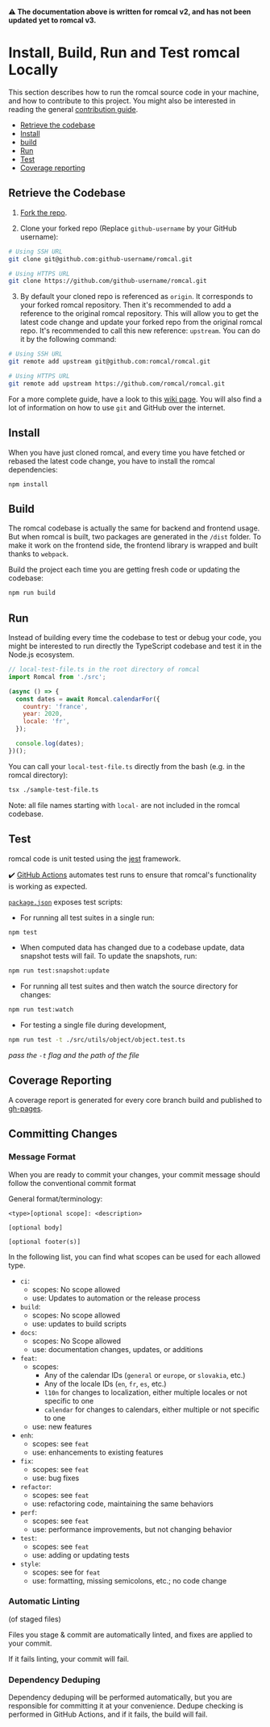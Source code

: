 **:warning: The documentation above is written for romcal v2, and has not been updated yet to romcal v3.**

# Install, Build, Run and Test romcal Locally

This section describes how to run the romcal source code in your machine, and how to contribute to this project.
You might also be interested in reading the general [contribution guide](../CONTRIBUTING.md).

- [Retrieve the codebase](#retrieve-the-codebase)
- [Install](#install)
- [build](#build)
- [Run](#run)
- [Test](#test)
- [Coverage reporting](#coverage-reporting)

## Retrieve the Codebase

1. [Fork the repo](https://help.github.com/en/github/getting-started-with-github/fork-a-repo#fork-an-example-repository).

2. Clone your forked repo (Replace `github-username` by your GitHub username):

```bash
# Using SSH URL
git clone git@github.com:github-username/romcal.git

# Using HTTPS URL
git clone https://github.com/github-username/romcal.git
```

3. By default your cloned repo is referenced as `origin`. It corresponds to your forked romcal repository.
   Then it's recommended to add a reference to the original romcal repository. This will allow you to get the latest code change and update your forked repo from the original romcal repo.
   It's recommended to call this new reference: `upstream`. You can do it by the following command:

```bash
# Using SSH URL
git remote add upstream git@github.com:romcal/romcal.git

# Using HTTPS URL
git remote add upstream https://github.com/romcal/romcal.git
```

For a more complete guide, have a look to this [wiki page](https://github.com/romcal/romcal/wiki/Contributor%E2%80%99s-guide).
You will also find a lot of information on how to use `git` and GitHub over the internet.

## Install

When you have just cloned romcal, and every time you have fetched or rebased the latest code change, you have to install the romcal dependencies:

```
npm install
```

## Build

The romcal codebase is actually the same for backend and frontend usage.
But when romcal is built, two packages are generated in the `/dist` folder.
To make it work on the frontend side, the frontend library is wrapped and built thanks to `webpack`.

Build the project each time you are getting fresh code or updating the codebase:

```bash
npm run build
```

## Run

Instead of building every time the codebase to test or debug your code, you might be interested to run directly the TypeScript codebase and test it in the Node.js ecosystem.

```javascript
// local-test-file.ts in the root directory of romcal
import Romcal from './src';

(async () => {
  const dates = await Romcal.calendarFor({
    country: 'france',
    year: 2020,
    locale: 'fr',
  });

  console.log(dates);
})();
```

You can call your `local-test-file.ts` directly from the bash (e.g. in the romcal directory):

```bash
tsx ./sample-test-file.ts
```

Note: all file names starting with `local-` are not included in the romcal codebase.

## Test

romcal code is unit tested using the [jest](https://jestjs.io/) framework.

:heavy_check_mark: [GitHub Actions](https://github.com/romcal/romcal/actions) automates test runs to ensure that romcal's functionality is working as expected.

[`package.json`](../package.json) exposes test scripts:

- For running all test suites in a single run:

```bash
npm test
```

- When computed data has changed due to a codebase update, data snapshot tests will fail. To update the snapshots, run:

```bash
npm run test:snapshot:update
```

- For running all test suites and then watch the source directory for changes:

```bash
npm run test:watch
```

- For testing a single file during development,

```bash
npm run test -t ./src/utils/object/object.test.ts
```

_pass the `-t` flag and the path of the file_

## Coverage Reporting

A coverage report is generated for every core branch build and published to [gh-pages]().

## Committing Changes

### Message Format

When you are ready to commit your changes, your commit message should follow the conventional commit format

General format/terminology:

```
<type>[optional scope]: <description>

[optional body]

[optional footer(s)]
```

In the following list, you can find what scopes can be used for each allowed type.

- `ci`:
  - scopes: No scope allowed
  - use: Updates to automation or the release process
- `build`:
  - scopes: No scope allowed
  - use: updates to build scripts
- `docs`:
  - scopes: No Scope allowed
  - use: documentation changes, updates, or additions
- `feat`:
  - scopes:
    - Any of the calendar IDs (`general` or `europe`, or `slovakia`, etc.)
    - Any of the locale IDs (`en`, `fr`, `es`, etc.)
    - `l10n` for changes to localization, either multiple locales or not specific to one
    - `calendar` for changes to calendars, either multiple or not specific to one
  - use: new features
- `enh`:
  - scopes: see `feat`
  - use: enhancements to existing features
- `fix`:
  - scopes: see `feat`
  - use: bug fixes
- `refactor`:
  - scopes: see `feat`
  - use: refactoring code, maintaining the same behaviors
- `perf`:
  - scopes: see `feat`
  - use: performance improvements, but not changing behavior
- `test`:
  - scopes: see `feat`
  - use: adding or updating tests
- `style`:
  - scopes: see for `feat`
  - use: formatting, missing semicolons, etc.; no code change

### Automatic Linting

(of staged files)

Files you stage & commit are automatically linted, and fixes are applied to your commit.

If it fails linting, your commit will fail.

### Dependency Deduping

Dependency deduping will be performed automatically, but you are responsible for committing it at your convenience.
Dedupe checking is performed in GitHub Actions, and if it fails, the build will fail.
